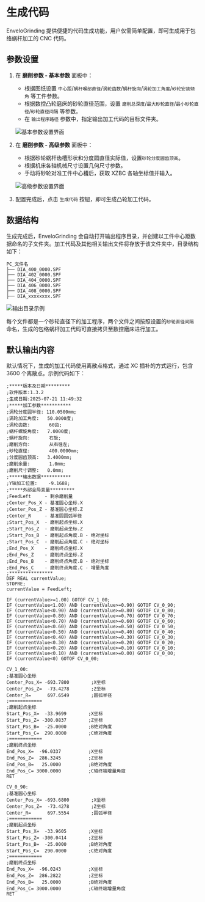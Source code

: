 # 生成代码

EnveloGrinding 提供便捷的代码生成功能，用户仅需简单配置，即可生成用于包络蜗杆加工的 CNC 代码。

## 参数设置

1. 在 **磨削参数 - 基本参数** 面板中：
   - 根据图纸设置 `中心距`/`蜗杆喉部直径`/`涡轮齿数`/`蜗杆旋向`/`涡轮加工角度`/`砂轮安装倾角` 等工件参数。
   - 根据数控凸轮磨床的砂轮直径范围，设置 `磨削总深度`/`最大砂轮直径`/`最小砂轮直径`/`砂轮直径间隔` 等参数。
   - 在 `输出程序路径` 参数中，指定输出加工代码的目标文件夹。

   ![基本参数设置界面](resources/base_settings.jpg)

2. 在 **磨削参数 - 高级参数** 面板中：
   - 根据砂轮蜗杆齿槽形状和分度圆直径实际值，设置`砂轮分度圆齿顶高`。
   - 根据机床各轴机械尺寸设置几何尺寸参数。
   - 手动将砂轮对准工件中心槽后，获取 XZBC 各轴坐标值并输入。

   ![高级参数设置界面](resources/advanced_settings.jpg)

3. 配置完成后，点击 `生成代码` 按钮，即可生成凸轮加工代码。


## 数据结构

生成完成后，EnveloGrinding 会自动打开输出程序目录，并创建以工件中心距数据命名的子文件夹。加工代码及其他相关输出文件将存放于该文件夹中，目录结构如下：
```
PC_文件名
├── DIA_400_0000.SPF
├── DIA_402_0000.SPF
├── DIA_404_0000.SPF
├── DIA_406_0000.SPF
├── DIA_408_0000.SPF
├── DIA_xxxxxxxx.SPF
```

   ![输出目录示例](resources/demo_output.jpg)

每个文件都是一个砂轮直径下的加工程序，两个文件之间按照设置的`砂轮直径间隔`命名，生成的包络蜗杆加工代码可直接拷贝至数控磨床进行加工。

## 默认输出内容

默认情况下，生成的加工代码使用离散点格式，通过 XC 插补的方式运行，包含 3600 个离散点。示例代码如下：

```
;*****版本及日期*********
;软件版本:1.3.2
;生成日期:2025-07-21 11:49:32
;*****加工参数***********
;涡轮分度圆半径: 110.0500mm;
;涡轮加工角度:   50.0000度;
;涡轮齿数:       60齿;
;蜗杆螺旋角度:   7.0000度;
;蜗杆旋向:       右旋;
;磨削方向:       从右往左;
;砂轮直径:       400.0000mm;
;分度圆齿顶高:   3.4000mm;
;磨削余量:       1.0mm;
;磨削尺寸调整:   0.0mm;
;*****输出数据***********
;Y轴加工位置:    -9.1688;
;*****外部全局变量*********
;FeedLeft     - 剩余磨削量
;Center_Pos_X - 基准圆心坐标.X
;Center_Pos_Z - 基准圆心坐标.Z
;Center_R     - 基准圆圆弧半径
;Start_Pos_X  - 磨削起点坐标.X
;Start_Pos_Z  - 磨削起点坐标.Z
;Start_Pos_B  - 磨削起点角度.B - 绝对坐标
;Start_Pos_C  - 磨削起点角度.C - 绝对坐标
;End_Pos_X    - 磨削终点坐标.X
;End_Pos_Z    - 磨削终点坐标.Z
;End_Pos_B    - 磨削终点角度.B - 绝对坐标
;End_Pos_C    - 磨削终点角度.C - 增量角度
;****************
DEF REAL currentValue;
STOPRE;
currentValue = FeedLeft;

IF (currentValue>=1.00) GOTOF CV_1_00;
IF (currentValue<1.00) AND (currentValue>=0.90) GOTOF CV_0_90;
IF (currentValue<0.90) AND (currentValue>=0.80) GOTOF CV_0_80;
IF (currentValue<0.80) AND (currentValue>=0.70) GOTOF CV_0_70;
IF (currentValue<0.70) AND (currentValue>=0.60) GOTOF CV_0_60;
IF (currentValue<0.60) AND (currentValue>=0.50) GOTOF CV_0_50;
IF (currentValue<0.50) AND (currentValue>=0.40) GOTOF CV_0_40;
IF (currentValue<0.40) AND (currentValue>=0.30) GOTOF CV_0_30;
IF (currentValue<0.30) AND (currentValue>=0.20) GOTOF CV_0_20;
IF (currentValue<0.20) AND (currentValue>=0.10) GOTOF CV_0_10;
IF (currentValue<0.10) AND (currentValue>=0.00) GOTOF CV_0_00;
IF (currentValue<0) GOTOF CV_0_00;

CV_1_00:
;基准圆心坐标
Center_Pos_X= -693.7800        ;X坐标
Center_Pos_Z=  -73.4278        ;Z坐标
Center_R=      697.6549        ;圆弧半径
;============
;磨削起点坐标
Start_Pos_X=  -33.9699        ;X坐标
Start_Pos_Z= -300.0837        ;Z坐标
Start_Pos_B=  -25.0000        ;B绝对角度
Start_Pos_C=  290.0000        ;C绝对角度
;============
;磨削终点坐标
End_Pos_X=  -96.0337          ;X坐标
End_Pos_Z=  286.3245          ;Z坐标
End_Pos_B=   25.0000          ;B绝对角度
End_Pos_C= 3000.0000          ;C轴终端增量角度
RET

CV_0_90:
;基准圆心坐标
Center_Pos_X= -693.6800        ;X坐标
Center_Pos_Z=  -73.4278        ;Z坐标
Center_R=      697.5554        ;圆弧半径
;============
;磨削起点坐标
Start_Pos_X=  -33.9605        ;X坐标
Start_Pos_Z= -300.0414        ;Z坐标
Start_Pos_B=  -25.0000        ;B绝对角度
Start_Pos_C=  290.0000        ;C绝对角度
;============
;磨削终点坐标
End_Pos_X=  -96.0243          ;X坐标
End_Pos_Z=  286.2822          ;Z坐标
End_Pos_B=   25.0000          ;B绝对角度
End_Pos_C= 3000.0000          ;C轴终端增量角度
RET
```
